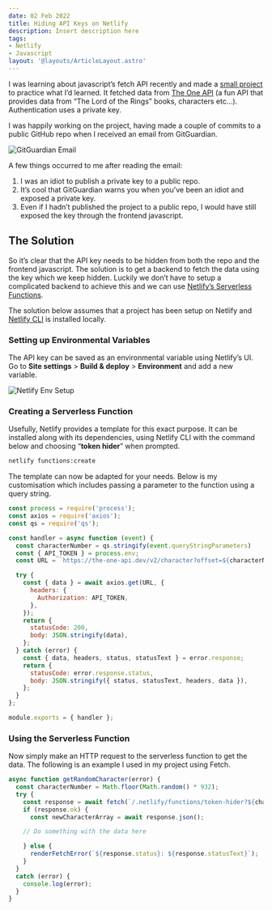 ```yaml
---
date: 02 Feb 2022
title: Hiding API Keys on Netlify
description: Insert description here
tags:
- Netlify
- Javascript
layout: '@layouts/ArticleLayout.astro'
---
```


I was learning about javascript’s fetch API recently and made a [small project](/projects/fun-with-fetch) to practice what I’d learned. It fetched data from [The One API](https://the-one-api.dev/) (a fun API that provides data from “The Lord of the Rings” books, characters etc…). Authentication uses a private key.

I was happily working on the project, having made a couple of commits to a public GitHub repo when I received an email from GitGuardian.

![GitGuardian Email](https://kimba-imagecdn.imgix.net/elwoodp-dev/gitguardian-email.png)

A few things occurred to me after reading the email:

1. I was an idiot to publish a private key to a public repo.
2. It’s cool that GitGuardian warns you when you’ve been an idiot and exposed a private key.
3. Even if I hadn’t published the project to a public repo, I would have still exposed the key through the  frontend javascript.

## The Solution

So it’s clear that the API key needs to be hidden from both the repo and the frontend javascript. The solution is to get a backend to fetch the data using the key which we keep hidden. Luckily we don’t have to setup a complicated backend to achieve this and we can use [Netlify’s Serverless Functions](https://www.netlify.com/products/functions/).

The solution below assumes that a project has been setup on Netlify and [Netlify CLI](https://www.netlify.com/products/cli/#install) is installed locally.

### Setting up Environmental Variables

The API key can be saved as an environmental variable using Netlify’s UI. Go to **Site settings** \> **Build & deploy** \> **Environment** and add a new variable.

![Netlify Env Setup](https://kimba-imagecdn.imgix.net/elwoodp-dev/netlify-env-setup.png)

### Creating a Serverless Function

Usefully, Netlify provides a template for this exact purpose. It can be installed along with its dependencies, using Netlify CLI with the command below and choosing “**token hider**” when prompted.

```bash
netlify functions:create
```

The template can now be adapted for your needs. Below is my customisation which includes passing a parameter to the function using a query string.

```js
const process = require('process');
const axios = require('axios');
const qs = require('qs');

const handler = async function (event) {
  const characterNumber = qs.stringify(event.queryStringParameters)
  const { API_TOKEN } = process.env;
  const URL = `https://the-one-api.dev/v2/character?offset=${characterNumber}`;

  try {
    const { data } = await axios.get(URL, {
      headers: {
        Authorization: API_TOKEN,
      },
    });
    return {
      statusCode: 200,
      body: JSON.stringify(data),
    };
  } catch (error) {
    const { data, headers, status, statusText } = error.response;
    return {
      statusCode: error.response.status,
      body: JSON.stringify({ status, statusText, headers, data }),
    };
  }
};

module.exports = { handler };

```

### Using the Serverless Function

Now simply make an HTTP request to the serverless function to  get the data. The following is an example I used in my project using Fetch.

```js
async function getRandomCharacter(error) {
  const characterNumber = Math.floor(Math.random() * 932);
  try {
    const response = await fetch(`/.netlify/functions/token-hider?${characterNumber}`);
    if (response.ok) {
      const newCharacterArray = await response.json();

    // Do something with the data here

    } else {
      renderFetchError(`${response.status}: ${response.statusText}`);
    }
  }
  catch (error) {
    console.log(error);
  }
}
```